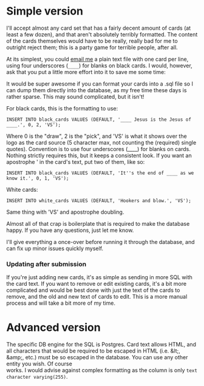 # Simple version

I'll accept almost any card set that has a fairly decent amount of cards (at least a few dozen), and that aren't absolutely terribly formatted. The content of the cards themselves would have to be really, really bad for me to outright reject them; this is a party game for terrible people, after all.

At its simplest, you could [email me](mailto:ajanata@socialgamer.net) a plain text file with one card per line, using four underscores (`____`) for blanks on black cards. I would, however, ask that you put a little more effort into it to save me some time:

It would be super awesome if you can format your cards into a .sql file so I can dump them directly into the database, as my free time these days is rather sparse. This may sound complicated, but it isn't!

For black cards, this is the formatting to use:

`INSERT INTO black_cards VALUES (DEFAULT, '____ Jesus is the Jesus of ____.', 0, 2, 'VS');`

Where 0 is the "draw", 2 is the "pick", and 'VS' is what it shows over the logo as the card source (5 character max, not counting the (required) single quotes). Convention is to use four underscores (____) for blanks on cards. Nothing strictly requires this, but it keeps a consistent look. If you want an apostrophe ' in the card's text, put two of them, like so:

`INSERT INTO black_cards VALUES (DEFAULT, 'It''s the end of ____ as we know it.', 0, 1, 'VS');`

White cards:

`INSERT INTO white_cards VALUES (DEFAULT, 'Hookers and blow.', 'VS');`

Same thing with 'VS' and apostrophe doubling.

Almost all of that crap is boilerplate that is required to make the database happy. If you have any questions, just let me know.

I'll give everything a once-over before running it through the database, and can fix up minor issues quickly myself.

### Updating after submission

If you're just adding new cards, it's as simple as sending in more SQL with the card text. If you want to remove or edit existing cards, it's a bit more complicated and would be best done with just the text of the cards to remove, and the old and new text of cards to edit. This is a more manual process and will take a bit more of my time.

# Advanced version

The specific DB engine for the SQL is Postgres. Card text allows HTML, and all characters that would be required to be escaped in HTML (i.e. &amp;lt;, &amp;amp;, etc.) must be so escaped in the database. You can use any other entity you wish. Of course <br> works. I would advise against complex formatting as the column is only `text character varying(255)`.